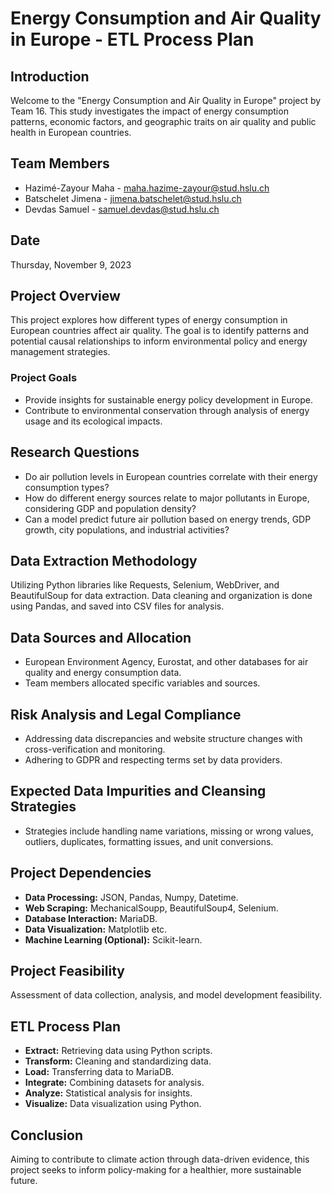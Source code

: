 # Energy Consumption and Air Quality in Europe - ETL Process Plan

## Introduction
Welcome to the "Energy Consumption and Air Quality in Europe" project by Team 16. This study investigates the impact of energy consumption patterns, economic factors, and geographic traits on air quality and public health in European countries.

## Team Members
- Hazimé-Zayour Maha - maha.hazime-zayour@stud.hslu.ch
- Batschelet Jimena - jimena.batschelet@stud.hslu.ch
- Devdas Samuel - samuel.devdas@stud.hslu.ch

## Date
Thursday, November 9, 2023

## Project Overview
This project explores how different types of energy consumption in European countries affect air quality. The goal is to identify patterns and potential causal relationships to inform environmental policy and energy management strategies.

### Project Goals
- Provide insights for sustainable energy policy development in Europe.
- Contribute to environmental conservation through analysis of energy usage and its ecological impacts.

## Research Questions
- Do air pollution levels in European countries correlate with their energy consumption types?
- How do different energy sources relate to major pollutants in Europe, considering GDP and population density?
- Can a model predict future air pollution based on energy trends, GDP growth, city populations, and industrial activities?

## Data Extraction Methodology
Utilizing Python libraries like Requests, Selenium, WebDriver, and BeautifulSoup for data extraction. Data cleaning and organization is done using Pandas, and saved into CSV files for analysis.

## Data Sources and Allocation
- European Environment Agency, Eurostat, and other databases for air quality and energy consumption data.
- Team members allocated specific variables and sources.

## Risk Analysis and Legal Compliance
- Addressing data discrepancies and website structure changes with cross-verification and monitoring.
- Adhering to GDPR and respecting terms set by data providers.

## Expected Data Impurities and Cleansing Strategies
- Strategies include handling name variations, missing or wrong values, outliers, duplicates, formatting issues, and unit conversions.

## Project Dependencies
- **Data Processing:** JSON, Pandas, Numpy, Datetime.
- **Web Scraping:** MechanicalSoupp, BeautifulSoup4, Selenium.
- **Database Interaction:** MariaDB.
- **Data Visualization:** Matplotlib etc.
- **Machine Learning (Optional):** Scikit-learn.

## Project Feasibility
Assessment of data collection, analysis, and model development feasibility.

## ETL Process Plan
- **Extract:** Retrieving data using Python scripts.
- **Transform:** Cleaning and standardizing data.
- **Load:** Transferring data to MariaDB.
- **Integrate:** Combining datasets for analysis.
- **Analyze:** Statistical analysis for insights.
- **Visualize:** Data visualization using Python.

## Conclusion
Aiming to contribute to climate action through data-driven evidence, this project seeks to inform policy-making for a healthier, more sustainable future.

